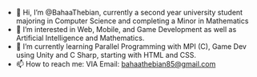 - 👋 Hi, I’m @BahaaThebian, currently a second year university student majoring in Computer Science and completing a Minor in Mathematics 
- 👀 I’m interested in Web, Mobile, and Game Development as well as Artificial Intelligence and Mathematics.
- 🌱 I’m currently learning Parallel Programming with MPI (C), Game Dev using Unity and C Sharp, starting with HTML and CSS.
- 📫 How to reach me: VIA Email: bahaathebian85@gmail.com


